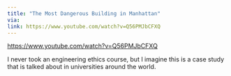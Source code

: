 ```yaml
---
title: "The Most Dangerous Building in Manhattan"
via:
link: https://www.youtube.com/watch?v=Q56PMJbCFXQ
---
```


https://www.youtube.com/watch?v=Q56PMJbCFXQ

I never took an engineering ethics course, but I imagine this is a case study that is talked about in universities around the world.
